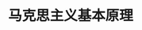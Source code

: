 ---
lang: zh-CN
title: 马克思主义基本原理
titleTemplate: 马克思主义政治经济学
description: 学好新思想，走遍天下都不怕
aside: left
lastUpdated: true
sidebar: false
footer: false
prev:
  text: '第四章|唯物史观'
  link: '/study/Political/马原/马克思主义哲学/唯物史观'
next:
  text: '第六章|资本主义的本质及其规律'
  link: '/study/Political/马原/马克思主义政治经济学/资本主义的发展及其趋势'  
---